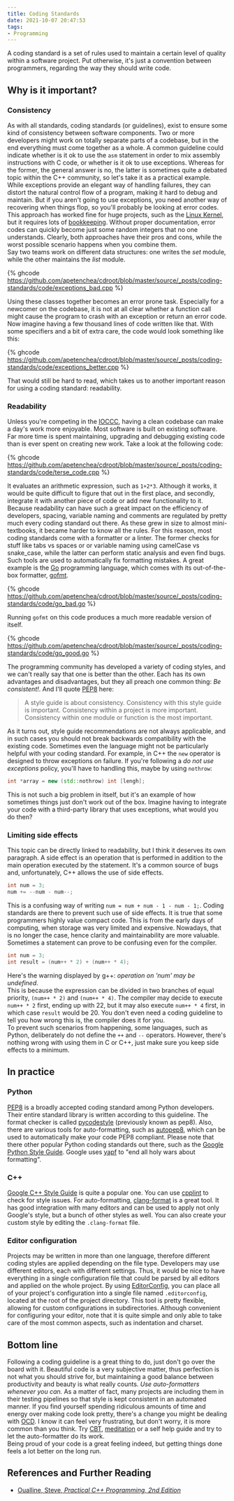 ```yaml
---
title: Coding Standards
date: 2021-10-07 20:47:53
tags: 
- Programming
---
```


A coding standard is a set of rules used to maintain a certain level of quality within a software project.
Put otherwise, it's just a convention between programmers, regarding the way they should write code.

## Why is it important?

### Consistency

As with all standards, coding standards (or guidelines), exist to ensure some kind of consistency between
software components. Two or more developers might work on totally separate parts of a codebase, but in the end
everything must come together as a whole. A common guideline could indicate whether is it ok to use the `asm` statement
in order to mix assembly instructions with C code, or whether is it ok to use exceptions. Whereas for the former, the general
answer is no, the latter is sometimes quite a debated topic within the C++ community, so let's take it as a practical example.  
While exceptions provide an elegant way of handling failures, they can distort the natural control flow of a
program, making it hard to debug and maintain. But if you aren't going to use exceptions, you need another way of recovering
when things flop, so you'll probably be looking at error codes. This approach has worked fine for huge projects, such as
the [Linux Kernel](https://github.com/torvalds/linux), but it requires lots of [bookkeeping](https://man7.org/linux/man-pages/man3/errno.3.html).
Without proper documentation, error codes can quickly become just some random integers that no one understands.
Clearly, both approaches have their pros and cons, while the worst possible scenario happens when you combine them.  
Say two teams work on different data structures: one writes the *set* module, while the other maintains the *list* module.

{% ghcode https://github.com/apetenchea/cdroot/blob/master/source/_posts/coding-standards/code/exceptions_bad.cpp %}

Using these classes together becomes an error prone task. Especially for a newcomer on the codebase, it is not at all clear
whether a function call might cause the program to crash with an exception or return an error code. Now imagine having a few
thousand lines of code written like that. With some specifiers and a bit of extra care, the code would look something like this:

{% ghcode https://github.com/apetenchea/cdroot/blob/master/source/_posts/coding-standards/code/exceptions_better.cpp %}

That would still be hard to read, which takes us to another important reason for using a coding standard: readability.

### Readability

Unless you're competing in the [IOCCC](https://www.ioccc.org/), having a clean codebase can make a day's work more enjoyable.
Most software is built on existing software. Far more time is spent maintaining, upgrading and debugging existing code than is
ever spent on creating new work. Take a look at the following code:

{% ghcode https://github.com/apetenchea/cdroot/blob/master/source/_posts/coding-standards/code/terse_code.cpp %}

It evaluates an arithmetic expression, such as `1+2*3`. Although it works, it would be quite difficult to figure that out in the
first place, and secondly, integrate it with another piece of code or add new functionality to it. Because readability can have
such a great impact on the efficiency of developers, spacing, variable naming and comments are regulated by pretty much
every coding standard out there. As these grew in size to almost mini-textbooks, it became harder to know all the rules. For this reason,
most coding standards come with a formatter or a linter. The former checks for stuff like tabs vs spaces or or variable naming using camelCase vs snake\_case,
while the latter can perform static analysis and even find bugs. Such tools are used to automatically fix formatting mistakes.
A great example is the [Go](https://golang.org/) programming language, which comes with its out-of-the-box formatter, [gofmt](https://go.dev/blog/gofmt).

{% ghcode https://github.com/apetenchea/cdroot/blob/master/source/_posts/coding-standards/code/go_bad.go %}

Running `gofmt` on this code produces a much more readable version of itself.

{% ghcode https://github.com/apetenchea/cdroot/blob/master/source/_posts/coding-standards/code/go_good.go %}

The programming community has developed a variety of coding styles, and we can't really say that one is better than the other.
Each has its own advantages and disadvantages, but they all preach one common thing: *Be consistent!*. And I'll quote
[PEP8](https://www.python.org/dev/peps/pep-0008/) here:

>A style guide is about consistency. Consistency with this style guide is important. Consistency within a project is more important.
Consistency within one module or function is the most important.

As it turns out, style guide recommendations are not always applicable, and in such cases you should not break backwards compatibility
with the existing code. Sometimes even the language might not be particularly helpful with your coding standard. For example,
in C++ the `new` operator is designed to throw exceptions on failure. If you're following a _do not use exceptions_ policy,
you'll have to handling this, maybe by using `nothrow`:
```C++
int *array = new (std::nothrow) int [lengh];
```
This is not such a big problem in itself, but it's an example of how sometimes things just don't work out of the box.
Imagine having to integrate your code with a third-party library that uses exceptions, what would you do then?

### Limiting side effects

This topic can be directly linked to readability, but I think it deserves its own paragraph. A side effect is an operation that
is performed in addition to the main operation executed by the statement. It's a common source of bugs and, unfortunately,
C++ allows the use of side effects.
```C++
int num = 3;
num += --num - num--;
```
This is a confusing way of writing `num = num + num - 1 - num - 1;`. Coding standards are there to prevent such use of
side effects. It is true that some programmers highly value compact code. This is from the early days of computing,
when storage was very limited and expensive. Nowadays, that is no longer the case, hence clarity and maintainability
are more valuable.
Sometimes a statement can prove to be confusing even for the compiler.
```C++
int num = 3;
int result = (num++ * 2) + (num++ * 4); 
```
Here's the warning displayed by g++: _operation on 'num' may be undefined_.<br>
This is because the expression can be divided in two branches of equal priority, `(num++ * 2)` and `(num++ * 4)`. The compiler
may decide to execute `num++ * 2` first, ending up with 22, but it may also execute `num++ * 4` first, in which
case `result` would be 20. You don't even need a coding guideline to tell you how wrong this is, the compiler
does it for you.  
To prevent such scenarios from happening, some languages, such as Python, deliberately do not define the `++` and `--` operators.
However, there's nothing wrong with using them in C or C++, just make sure you keep side effects to a minimum.

## In practice

### Python

[PEP8](https://www.python.org/dev/peps/pep-0008/) is a broadly accepted coding standard among Python developers. Their entire
standard library is written according to this guideline. The format checker is called
[pycodestyle](https://pypi.org/project/pycodestyle/) (previously known as pep8). Also, there are various tools
for auto-formatting, such as [autopep8](https://pypi.org/project/autopep8/), which can be used to automatically make your
code PEP8 compliant. Please note that there other popular Python coding standards out there,
such as the [Google Python Style Guide](https://google.github.io/styleguide/pyguide.html). Google uses [yapf](https://github.com/google/yapf) to "end
all holy wars about formatting".

### C++

[Google C++ Style Guide](https://google.github.io/styleguide/cppguide.html) is quite a popular one. You can use
[cpplint](https://github.com/cpplint/cpplint) to check for style issues. For auto-formatting,
[clang-format](https://clang.llvm.org/docs/ClangFormat.html) is a great tool. It has good integration with many editors and
can be used to apply not only Google's style, but a bunch of other styles as well.
You can also create your custom style by editing the `.clang-format` file.

### Editor configuration

Projects may be written in more than one language, therefore different coding styles are applied depending on the file type.
Developers may use different editors, each with different settings. Thus, it would be nice to have everything in a single
configuration file that could be parsed by all editors and applied on the whole project. By using
[EditorConfig](https://editorconfig.org/), you can place all of your project's configuration into a single file named `.editorconfig`,
located at the root of the project directory. This tool is pretty flexible, allowing for custom configurations
in subdirectories. Although convenient for configuring your editor, note that it is quite simple and only able to take care of the most common
aspects, such as indentation and charset.

## Bottom line

Following a coding guideline is a great thing to do, just don't go over the board with it. Beautiful code is a very subjective
matter, thus perfection is not what you should strive for, but maintaining a good balance between productivity
and beauty is what really counts. *Use auto-formatters whenever you can.* As a matter of fact, many projects are including them in their testing
pipelines so that style is kept consistent in an automated manner. If you find yourself spending ridiculous amounts of time and
energy over making code look pretty, there's a change you might be dealing with [OCD](https://en.wikipedia.org/wiki/Obsessive%E2%80%93compulsive_disorder).
I know it can feel very frustrating, but don't worry, it is more common than you think. Try [CBT](https://en.wikipedia.org/wiki/Cognitive_behavioral_therapy),
[meditation](https://tergar.org/meditation/) or a self help guide and try to let the auto-formatter do its work.  
Being proud of your code is a great feeling indeed, but getting things done feels a lot better on the long run.

## References and Further Reading

* [Oualline, Steve, *Practical C++ Programming, 2nd Edition*](https://www.oreilly.com/library/view/practical-c-programming/0596004192/)

